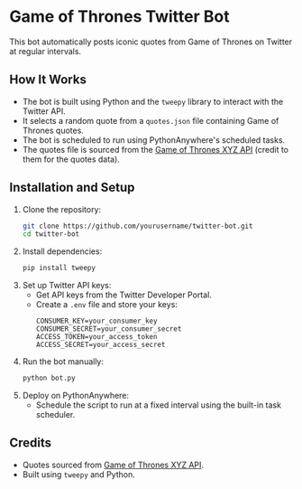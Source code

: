 # Game of Thrones Twitter Bot

This bot automatically posts iconic quotes from Game of Thrones on Twitter at regular intervals.

## How It Works
- The bot is built using Python and the `tweepy` library to interact with the Twitter API.
- It selects a random quote from a `quotes.json` file containing Game of Thrones quotes.
- The bot is scheduled to run using PythonAnywhere's scheduled tasks.
- The quotes file is sourced from the [Game of Thrones XYZ API](https://xyzapi.com) (credit to them for the quotes data).

## Installation and Setup
1. Clone the repository:
   ```bash
   git clone https://github.com/yourusername/twitter-bot.git
   cd twitter-bot
   ```
2. Install dependencies:
   ```bash
   pip install tweepy
   ```
3. Set up Twitter API keys:
   - Get API keys from the Twitter Developer Portal.
   - Create a `.env` file and store your keys:
     ```
     CONSUMER_KEY=your_consumer_key
     CONSUMER_SECRET=your_consumer_secret
     ACCESS_TOKEN=your_access_token
     ACCESS_SECRET=your_access_secret
     ```
4. Run the bot manually:
   ```bash
   python bot.py
   ```
5. Deploy on PythonAnywhere:
   - Schedule the script to run at a fixed interval using the built-in task scheduler.

## Credits
- Quotes sourced from [Game of Thrones XYZ API](https://xyzapi.com).
- Built using `tweepy` and Python.

